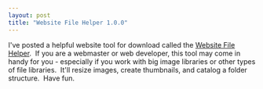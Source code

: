 ```yaml
---
layout: post
title: "Website File Helper 1.0.0"
---
```


I've posted a helpful website tool for download called the <a href="http://www.kindohm.com/WSFileHelper.aspx">Website File Helper</a>.&nbsp; If you are a webmaster or web developer, this tool may come in handy for you - especially if you work with big image libraries or other types of file libraries.&nbsp; It'll resize images, create thumbnails, and catalog a folder structure.&nbsp; Have fun. 
